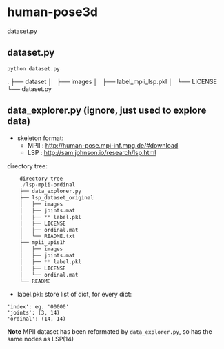 # human-pose3d
dataset.py

## dataset.py
```
python dataset.py
```
.
├── dataset
│   ├── images
│   ├── label_mpii_lsp.pkl
│   └── LICENSE
└── dataset.py


## data_explorer.py (ignore, just used to explore data)

- skeleton format:
    - MPII : http://human-pose.mpi-inf.mpg.de/#download
    - LSP : http://sam.johnson.io/research/lsp.html

directory tree:
```Python
    directory tree
    ./lsp-mpii-ordinal
    ├── data_explorer.py
    ├── lsp_dataset_original
    │   ├── images
    │   ├── joints.mat
    │   ├── ** label.pkl
    │   ├── LICENSE
    │   ├── ordinal.mat
    │   └── README.txt
    ├── mpii_upis1h
    │   ├── images
    │   ├── joints.mat
    │   ├── ** label.pkl
    │   ├── LICENSE
    │   └── ordinal.mat
    └── README
```
- label.pkl: store list of dict, for every dict:
```
'index': eg. '00000' 
'joints': (3, 14)
'ordinal': (14, 14)
```
**Note** MPII dataset has been reformated by `data_explorer.py`, so has the same nodes as LSP(14)


